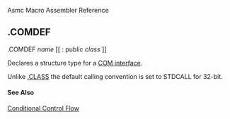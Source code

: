 Asmc Macro Assembler Reference

## .COMDEF

.COMDEF _name_ [[ : public _class_ ]]

Declares a structure type for a [COM interface](https://en.wikipedia.org/wiki/Component_Object_Model).

Unlike [.CLASS](dot-class.md) the default calling convention is set to STDCALL for 32-bit.

#### See Also

[Conditional Control Flow](conditional-control-flow.md)

